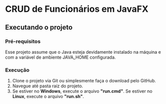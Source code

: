 # CRUD de Funcionários em JavaFX

## Executando o projeto

### Pré-requisitos

Esse projeto assume que o Java esteja devidamente instalado na máquina e com a variável de ambiente JAVA_HOME configurada.

### Execução

1. Clone o projeto via Git ou simplesmente faça o download pelo GitHub.  
2. Navegue até pasta raiz do projeto.
3. Se estiver no **Windows**, execute o arquivo **"run.cmd"**. Se estiver no **Linux**, execute o arquivo **"run.sh"**.


